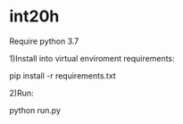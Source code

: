 # int20h

Require python 3.7

1)Install into virtual enviroment requirements:

  pip install -r requirements.txt

2)Run:

  python run.py

